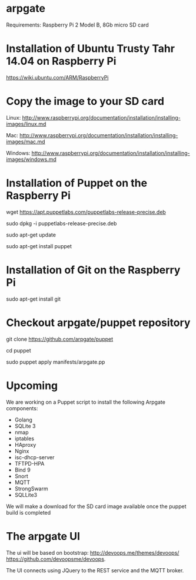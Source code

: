 # arpgate

Requirements: Raspberry Pi 2 Model B, 8Gb micro SD card

Installation of Ubuntu Trusty Tahr 14.04 on Raspberry Pi
=========================================================
 https://wiki.ubuntu.com/ARM/RaspberryPi
 
Copy the image to your SD card
================================================
Linux: http://www.raspberrypi.org/documentation/installation/installing-images/linux.md

Mac: http://www.raspberrypi.org/documentation/installation/installing-images/mac.md

Windows: http://www.raspberrypi.org/documentation/installation/installing-images/windows.md


Installation of Puppet on the Raspberry Pi
==========================================
wget https://apt.puppetlabs.com/puppetlabs-release-precise.deb

sudo dpkg -i puppetlabs-release-precise.deb

sudo apt-get update

sudo apt-get install puppet

Installation of Git on the Raspberry Pi
=======================================
sudo apt-get install git

Checkout arpgate/puppet repository
==================================
git clone https://github.com/arpgate/puppet

cd puppet

sudo puppet apply manifests/arpgate.pp


Upcoming
========
We are working on a Puppet script to install the following Arpgate components:
- Golang
- SQLite 3  
- nmap
- iptables
- HAproxy
- Nginx
- isc-dhcp-server
- TFTPD-HPA
- Bind 9
- Snort
- MQTT
- StrongSwarm
- SQLLite3

We will make a download for the SD card image available once the puppet build is completed

The arpgate UI
==============

The ui will be based on bootstrap: http://devoops.me/themes/devoops/
https://github.com/devoopsme/devoops.

The UI connects using JQuery to the REST service and the MQTT broker.






